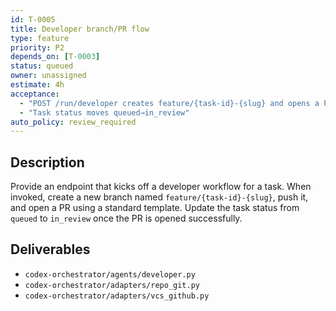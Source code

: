 ```yaml
---
id: T-0005
title: Developer branch/PR flow
type: feature
priority: P2
depends_on: [T-0003]
status: queued
owner: unassigned
estimate: 4h
acceptance:
  - "POST /run/developer creates feature/{task-id}-{slug} and opens a PR with template"
  - "Task status moves queued→in_review"
auto_policy: review_required
---
```


## Description
Provide an endpoint that kicks off a developer workflow for a task. When invoked, create a new branch named `feature/{task-id}-{slug}`, push it, and open a PR using a standard template. Update the task status from `queued` to `in_review` once the PR is opened successfully.

## Deliverables
- `codex-orchestrator/agents/developer.py`
- `codex-orchestrator/adapters/repo_git.py`
- `codex-orchestrator/adapters/vcs_github.py`